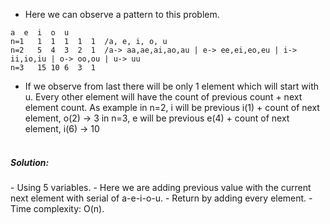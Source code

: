 - Here we can observe a pattern to this problem.
```
a  e  i  o  u
n=1   1  1  1  1  1  /a, e, i, o, u
n=2   5  4  3  2  1  /a-> aa,ae,ai,ao,au | e-> ee,ei,eo,eu | i-> ii,io,iu | o-> oo,ou | u-> uu
n=3   15 10 6  3  1
```
- If we observe from last there will be only 1 element which will start with u. Every other element will have the count of previous count + next element count. As example
in n=2, i will be previous i(1) + count of next element, o(2) → 3
in n=3, e will be previous e(4) + count of next element, i(6) → 10<br>
​
<h5>Solution: </h5>
- Using 5 variables.
- Here we are adding previous value with the current next element with serial of a-e-i-o-u.
- Return by adding every element.
- Time complexity: O(n).